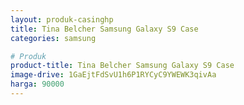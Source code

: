 ```yaml
---
layout: produk-casinghp
title: Tina Belcher Samsung Galaxy S9 Case
categories: samsung

# Produk
product-title: Tina Belcher Samsung Galaxy S9 Case
image-drive: 1GaEjtFdSvU1h6P1RYCyC9YWEWK3qivAa
harga: 90000
---
```

